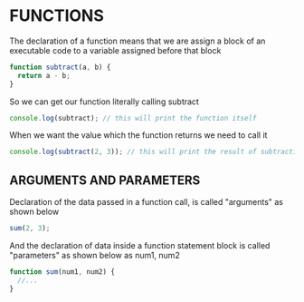 # FUNCTIONS

The declaration of a function means that we are assign a block of an executable code to a variable assigned before that block

```js
function subtract(a, b) {
  return a - b;
}
```

So we can get our function literally calling subtract

```js
console.log(subtract); // this will print the function itself
```

When we want the value which the function returns we need to call it

```js
console.log(subtract(2, 3)); // this will print the result of subtraction of 2 - 3 = -1
```

## ARGUMENTS AND PARAMETERS

Declaration of the data passed in a function call, is called "arguments" as shown below

```js
sum(2, 3);
```

And the declaration of data inside a function statement block is called "parameters" as shown below as num1, num2

```js
function sum(num1, num2) {
  //...
}
```
